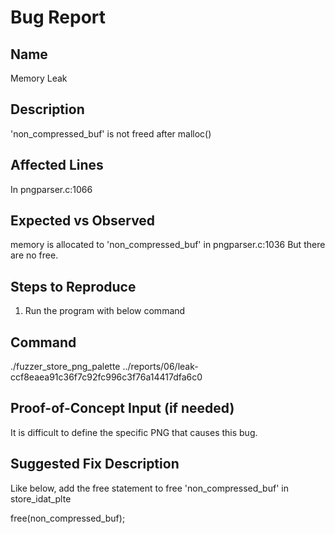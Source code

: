 # Bug Report

## Name

Memory Leak

## Description

'non_compressed_buf' is not freed after malloc()

## Affected Lines

In pngparser.c:1066

## Expected vs Observed

memory is allocated to 'non_compressed_buf' in pngparser.c:1036
But there are no free.

## Steps to Reproduce

1. Run the program with below command

## Command

./fuzzer_store_png_palette ../reports/06/leak-ccf8eaea91c36f7c92fc996c3f76a14417dfa6c0

## Proof-of-Concept Input (if needed)

It is difficult to define the specific PNG that causes this bug.

## Suggested Fix Description

Like below, add the free statement to free 'non_compressed_buf' in store_idat_plte

free(non_compressed_buf);